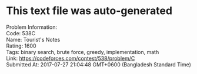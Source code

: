 # This text file was auto-generated  
  
Problem Information:  
Code: 538C  
Name: Tourist's Notes  
Rating: 1600  
Tags: binary search, brute force, greedy, implementation, math  
Link: https://codeforces.com/contest/538/problem/C  
Submitted At: 2017-07-27 21:04:48 GMT+0600 (Bangladesh Standard Time)  
